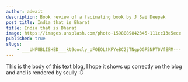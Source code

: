 ```yaml
---
author: adwait
description: Book review of a facinating book by J Sai Deepak
post_title: India that is Bharat
title: India that is Bharat
image: https://images.unsplash.com/photo-1598089842345-111cc13e5ece
published: true
slugs:
    - ___UNPUBLISHED___kt9qocly_pFOEOLtKFYeBC2jTNgpOGP5NPT0VfEFM---
---
```

This is the body of this text blog, I hope it shows up correctly on the blog and and is rendered by scully :D
